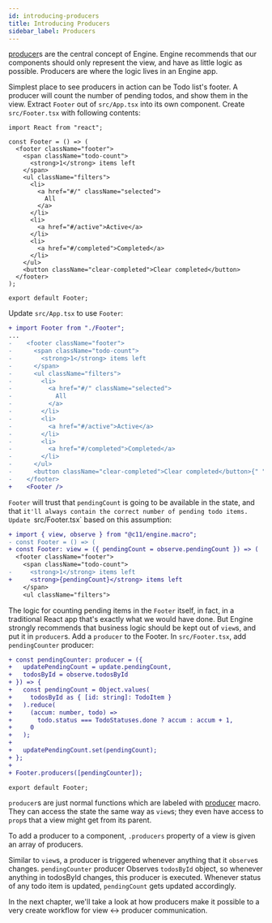 ```yaml
---
id: introducing-producers
title: Introducing Producers
sidebar_label: Producers
---
```


[producer](/docs/api/producer)s are the central concept of Engine. Engine
recommends that our components should only represent the view, and have as
little logic as possible. Producers are where the logic lives in an Engine app.

Simplest place to see producers in action can be Todo list's footer. A producer
will count the number of pending todos, and show them in the view. Extract
`Footer` out of `src/App.tsx` into its own component. Create `src/Footer.tsx`
with following contents:

```tsx
import React from "react";

const Footer = () => (
  <footer className="footer">
    <span className="todo-count">
      <strong>1</strong> items left
    </span>
    <ul className="filters">
      <li>
        <a href="#/" className="selected">
          All
        </a>
      </li>
      <li>
        <a href="#/active">Active</a>
      </li>
      <li>
        <a href="#/completed">Completed</a>
      </li>
    </ul>
    <button className="clear-completed">Clear completed</button>
  </footer>
);

export default Footer;
```

Update `src/App.tsx` to use `Footer`:

```diff
+ import Footer from "./Footer";
...
-    <footer className="footer">
-      <span className="todo-count">
-        <strong>1</strong> items left
-      </span>
-      <ul className="filters">
-        <li>
-          <a href="#/" className="selected">
-            All
-          </a>
-        </li>
-        <li>
-          <a href="#/active">Active</a>
-        </li>
-        <li>
-          <a href="#/completed">Completed</a>
-        </li>
-      </ul>
-      <button className="clear-completed">Clear completed</button>{" "}
-    </footer>
+    <Footer />
```

`Footer` will trust that `pendingCount` is going to be available in the state,
and that `it'll always contain the correct number of pending todo items. Update `src/Footer.tsx` based on this assumption:

```diff
+ import { view, observe } from "@c11/engine.macro";
- const Footer = () => (
+ const Footer: view = ({ pendingCount = observe.pendingCount }) => (
  <footer className="footer">
    <span className="todo-count">
-     <strong>1</strong> items left
+     <strong>{pendingCount}</strong> items left
    </span>
    <ul className="filters">
```

The logic for counting pending items in the `Footer` itself, in fact, in a
traditional React app that's exactly what we would have done. But Engine
strongly recommends that business logic should be kept out of `view`s, and put
it in `producer`s. Add a `producer` to the Footer. In `src/Footer.tsx`, add
`pendingCounter` producer:

```diff
+ const pendingCounter: producer = ({
+   updatePendingCount = update.pendingCount,
+   todosById = observe.todosById
+ }) => {
+   const pendingCount = Object.values(
+     todosById as { [id: string]: TodoItem }
+   ).reduce(
+     (accum: number, todo) =>
+       todo.status === TodoStatuses.done ? accum : accum + 1,
+     0
+   );
+
+   updatePendingCount.set(pendingCount);
+ };
+
+ Footer.producers([pendingCounter]);

export default Footer;
```

`producer`s are just normal functions which are labeled with
[producer](/docs/api/producer) macro. They can access the state the same way as
`view`s; they even have access to `prop`s that a view might get from its parent.

To add a producer to a component, `.producers` property of a view is given an
array of producers.

Similar to `view`s, a producer is triggered whenever anything that it `observe`s
changes. `pendingCounter` producer Observes `todosById` object, so whenever
anything in todosById changes, this producer is executed. Whenever status of any
todo item is updated, `pendingCount` gets updated accordingly.

In the next chapter, we'll take a look at how producers make it possible to a
very create workflow for view <-> producer communication.
